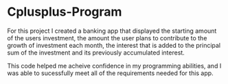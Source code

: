 # Cplusplus-Program
For this project I created a banking app that displayed the starting amount of the users investment, the amount the user plans to contribute to the growth of investment
each month, the interest that is added to the principal sum of the
investment and its previously accumulated interest. 

This code helped me acheive confidence in my programming abilities, and I was able to sucessfully meet all of the requirements needed for this app.
